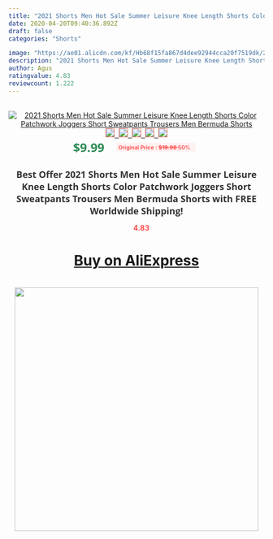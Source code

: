 ```yaml
---
title: "2021 Shorts Men Hot Sale Summer Leisure Knee Length Shorts Color Patchwork Joggers Short Sweatpants Trousers Men Bermuda Shorts"
date: 2020-04-20T09:40:36.892Z
draft: false
categories: "Shorts"

image: "https://ae01.alicdn.com/kf/Hb68f15fa867d4dee92944cca20f7519dk/2021-Shorts-Men-Hot-Sale-Summer-Leisure-Knee-Length-Shorts-Color-Patchwork-Joggers-Short-Sweatpants-Trousers.jpg"
description: "2021 Shorts Men Hot Sale Summer Leisure Knee Length Shorts Color Patchwork Joggers Short Sweatpants Trousers Men Bermuda Shorts"
author: Agus
ratingvalue: 4.83
reviewcount: 1.222
---
```

<br>
<div style="text-align: center;">
<a href="https://s.click.aliexpress.com/e/_A9kAbj" target="_blank" rel="nofollow noopener noreferrer"><img alt="2021 Shorts Men Hot Sale Summer Leisure Knee Length Shorts Color Patchwork Joggers Short Sweatpants Trousers Men Bermuda Shorts" class="magnifier-image" src="https://ae01.alicdn.com/kf/Hb68f15fa867d4dee92944cca20f7519dk/2021-Shorts-Men-Hot-Sale-Summer-Leisure-Knee-Length-Shorts-Color-Patchwork-Joggers-Short-Sweatpants-Trousers.jpg_640x640.jpg">
<br>
<img style="border:1px solid salmon" src="https://ae01.alicdn.com/kf/Hb68f15fa867d4dee92944cca20f7519dk/2021-Shorts-Men-Hot-Sale-Summer-Leisure-Knee-Length-Shorts-Color-Patchwork-Joggers-Short-Sweatpants-Trousers.jpg_120x120.jpg">&nbsp;&nbsp;<img style="border:1px solid salmon" src="https://ae01.alicdn.com/kf/H3cbd4d7229e9488fb79d71efe0a8c7ab6/2021-Shorts-Men-Hot-Sale-Summer-Leisure-Knee-Length-Shorts-Color-Patchwork-Joggers-Short-Sweatpants-Trousers.jpg_120x120.jpg">&nbsp;&nbsp;<img style="border:1px solid salmon" src="https://ae01.alicdn.com/kf/Hbccba345008e46b5884029f4ee03e034k/2021-Shorts-Men-Hot-Sale-Summer-Leisure-Knee-Length-Shorts-Color-Patchwork-Joggers-Short-Sweatpants-Trousers.jpg_120x120.jpg">&nbsp;&nbsp;<img style="border:1px solid salmon" src="https://ae01.alicdn.com/kf/H389dabe9ce684855b9e245661b1cfdd6b/2021-Shorts-Men-Hot-Sale-Summer-Leisure-Knee-Length-Shorts-Color-Patchwork-Joggers-Short-Sweatpants-Trousers.jpg_120x120.jpg">&nbsp;&nbsp;<img style="border:1px solid salmon" src="https://ae01.alicdn.com/kf/Ha0f7e96e2c3f49539393924310c04981A/2021-Shorts-Men-Hot-Sale-Summer-Leisure-Knee-Length-Shorts-Color-Patchwork-Joggers-Short-Sweatpants-Trousers.jpg_120x120.jpg"></a></div><br0>
<div style="text-align: center;"><span style="background-color: white; border: 0px; box-sizing: border-box; color: seagreen; display: inline-block; font-family: &quot;open sans&quot; , &quot;arial&quot; , &quot;helvetica&quot; , sans-serif , &quot;heiti&quot;; font-size: 24px; font-stretch: inherit; font-weight: 700; line-height: inherit; margin: 0px 10px 0px 0px; padding: 0px; vertical-align: middle;">$9.99 </span>
<span style="background: rgb(255 , 241 , 241); border-radius: 3px; border: 0px; box-sizing: border-box; color: #ff4747; display: inline-block; font-family: inherit; font-size: 12px; font-stretch: inherit; font-style: inherit; font-variant: inherit; font-weight: 600; line-height: inherit; margin: 0px; padding: 2px 5px; transform: scale(0.9); vertical-align: middle;">Original Price : <b style="text-decoration: line-through;">$19.98 </b> 50%&nbsp;&nbsp;</span></div>
<h1 style="color: #333333; display: inline-block; font-family: &quot;open sans&quot; , &quot;arial&quot; , &quot;helvetica&quot; , sans-serif , &quot;heiti&quot;; font-size: 18px; font-stretch: inherit; font-weight: 700; text-align: center;">Best Offer 2021 Shorts Men Hot Sale Summer Leisure Knee Length Shorts Color Patchwork Joggers Short Sweatpants Trousers Men Bermuda Shorts with FREE Worldwide Shipping!</h1>
<div style="color: #ff4747; text-align: center;">
<img src="https://4.bp.blogspot.com/-M0ZcTcb-5uY/XleCXlxnR4I/AAAAAAAAAEc/OrjgMkXV1oMQFaCRZj5HQwOCBcu3w1FegCPcBGAYYCw/s1600/star.png" style="height: 15px;">&nbsp;<b>4.83</b></div>
<div class="button_cont" align="center"><a class="buynow_a" href="https://s.click.aliexpress.com/e/_A9kAbj" target="_blank" rel="nofollow noopener noreferrer"><H1>Buy on AliExpress</H1></a></div><br>
<div class="separator" style="clear: both; text-align: center;">
<img src="https://lh3.googleusercontent.com/-pTy5HemUv9M/XlePHvY0dAI/AAAAAAAAAE4/0nX5iRUoIWY8eMW9Dpxeirr157OZliDIgCLcBGAsYHQ/s1600/badge.gif" width="480">
</div>
